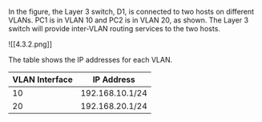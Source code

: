In the figure, the Layer 3 switch, D1, is connected to two hosts on different VLANs. PC1 is in VLAN 10 and PC2 is in VLAN 20, as shown. The Layer 3 switch will provide inter-VLAN routing services to the two hosts.

![[4.3.2.png]]

The table shows the IP addresses for each VLAN.

| VLAN Interface | IP Address      |
| -------------- | --------------- |
| 10             | 192.168.10.1/24 |
| 20             | 192.168.20.1/24 |
